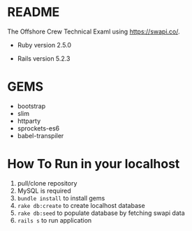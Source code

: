 # README

The Offshore Crew Technical Examl using https://swapi.co/.

* Ruby version 2.5.0

* Rails version 5.2.3

# GEMS

* bootstrap
* slim
* httparty
* sprockets-es6
* babel-transpiler

# How To Run in your localhost

1. pull/clone repository 
2. MySQL is required
3. `bundle install` to install gems
4. `rake db:create` to create localhost database
5. `rake db:seed` to populate database by fetching swapi data
6. `rails s` to run application

